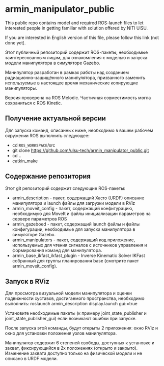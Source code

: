 # armin_manipulator_public

This public repo contains model and required ROS-launch files
to let interested people in getting familiar with solution offered
by NITI UlSU.

If you are interested in English version of this file, please follow this
link (not done yet).

Этот публичный репозиторий содержит ROS-пакеты, необходимые заинтересованным
лицам, для ознакомления с моделью и запуска модели манипулятора в симуляторе Gazebo.

Манипулятор разработан в рамках работы над созданием радиационно-защищённого манипулятора,
призванного заменить используемые в настоящее время механические копирующие манипуляторы.

Версия проверена на ROS Melodic. Частичная совместимость могла сохраниться с ROS Kinetic.

## Получение актуальной версии
Для запуска команд, описанных ниже, необходимо в вашем рабочем окружении ROS выполнить следующее:
- cd `ROS_WORKSPACE`/src
- git clone https://github.com/ulsu-tech/armin_manipulator_public.git
- cd ..
- catkin_make


## Содержание репозитория
Этот git репозиторий содержит следующие ROS-пакеты:
- armin_description - пакет, содержащий Xacro (URDF) описание манипулятора и launch файлы для загрузки
модели в RViz
- armin_moveit_config - пакет, содержащий конфигурацию, необходимую для MoveIt и файлы инициализации параметров на сервере параметров ROS
- armin_gazeboed - пакет, содержащий launch файлы и файлы конфигурации, необходимые для запуска манипулятора в симуляторе Gazebo.
- armin_manipulators - пакет, содержащий код приложение, используемых для чтения сигналов с источников управления и формирования команд для манипулятора.
- armin_base_ikfast_ikfast_plugin - Inverse Kinematic Solver IKFast собранный для группы планирования base (смотрите пакет armin_moveit_config).

## Запуск в RViz
Для просмотра визуальной модели манипулятора и оценки подвижности суставов, достигаемого пространства,
необходимо выполнить:
roslaunch armin_description display.launch gui:=true

Установите необходимые пакеты (к примеру joint_state_publisher и joint_state_publisher_gui) если возникают ошибки при запуске.

После запуска этой команды, будут открыты 2 приложения: окно RViz и окно для установки положения узлов манипулятора.

Манипулятор содержит 6 степеней свободы, доступных к установке и захват, фиксирующийся в 2х положениях (открыто и закрыто). Изменение захвата доступно только на физической модели и не описано в URDF модели.
